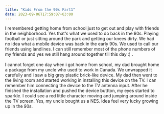 ```yaml
---
title: "Kids From the 90s Part1"
date: 2023-09-06T17:59:07+03:00
---
```


I remembered getting home from school just to get out and play with friends in the neighborhood. Yes that's what we used to do back in the 90s. Playing football or just sitting around the park and getting our knees dirty. We had no idea what a mobile device was back in the early 90s. We used to call our friends using landlines. I can still remember most of the phone numbers of my friends and yes we still hang around together till this day :) .<br><br>
I cannot forget one day when i got home from school, my dad brought home a package from my uncle who used to work in Canada. We unwrapped it carefully and i saw a big grey plastic brick-like device. My dad then went to the living room and started working in installing this device on the TV. I can remember him connecting the device to the TV antenna input. After he finished the installation and pushed the device buttton, my eyes started to sparkle. I could see a red little character moving and jumping around inside the TV screen. Yes, my uncle bought us a NES.
idea feel very lucky growing up in the 90s. 
